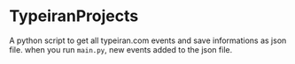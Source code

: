 # TypeiranProjects
A python script to get all typeiran.com events and save informations as json file.
when you run `main.py`, new events added to the json file.
